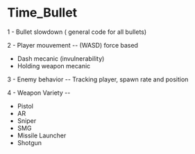 # Time_Bullet

1 - Bullet slowdown ( general code for all bullets)    

2 - Player mouvement -- (WASD) force based      
+ Dash mecanic (invulnerability)    
+ Holding weapon mecanic

3 - Enemy behavior -- Tracking player, spawn rate and position    

4 - Weapon Variety --    
+ Pistol   
+ AR   
+ Sniper    
+ SMG    
+ Missile Launcher    
+ Shotgun    
